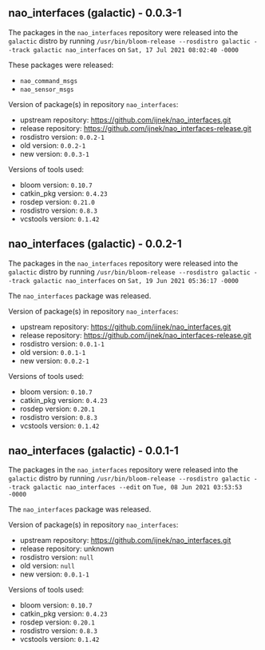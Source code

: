 ## nao_interfaces (galactic) - 0.0.3-1

The packages in the `nao_interfaces` repository were released into the `galactic` distro by running `/usr/bin/bloom-release --rosdistro galactic --track galactic nao_interfaces` on `Sat, 17 Jul 2021 08:02:40 -0000`

These packages were released:
- `nao_command_msgs`
- `nao_sensor_msgs`

Version of package(s) in repository `nao_interfaces`:

- upstream repository: https://github.com/ijnek/nao_interfaces.git
- release repository: https://github.com/ijnek/nao_interfaces-release.git
- rosdistro version: `0.0.2-1`
- old version: `0.0.2-1`
- new version: `0.0.3-1`

Versions of tools used:

- bloom version: `0.10.7`
- catkin_pkg version: `0.4.23`
- rosdep version: `0.21.0`
- rosdistro version: `0.8.3`
- vcstools version: `0.1.42`


## nao_interfaces (galactic) - 0.0.2-1

The packages in the `nao_interfaces` repository were released into the `galactic` distro by running `/usr/bin/bloom-release --rosdistro galactic --track galactic nao_interfaces` on `Sat, 19 Jun 2021 05:36:17 -0000`

The `nao_interfaces` package was released.

Version of package(s) in repository `nao_interfaces`:

- upstream repository: https://github.com/ijnek/nao_interfaces.git
- release repository: https://github.com/ijnek/nao_interfaces-release.git
- rosdistro version: `0.0.1-1`
- old version: `0.0.1-1`
- new version: `0.0.2-1`

Versions of tools used:

- bloom version: `0.10.7`
- catkin_pkg version: `0.4.23`
- rosdep version: `0.20.1`
- rosdistro version: `0.8.3`
- vcstools version: `0.1.42`


## nao_interfaces (galactic) - 0.0.1-1

The packages in the `nao_interfaces` repository were released into the `galactic` distro by running `/usr/bin/bloom-release --rosdistro galactic --track galactic nao_interfaces --edit` on `Tue, 08 Jun 2021 03:53:53 -0000`

The `nao_interfaces` package was released.

Version of package(s) in repository `nao_interfaces`:

- upstream repository: https://github.com/ijnek/nao_interfaces.git
- release repository: unknown
- rosdistro version: `null`
- old version: `null`
- new version: `0.0.1-1`

Versions of tools used:

- bloom version: `0.10.7`
- catkin_pkg version: `0.4.23`
- rosdep version: `0.20.1`
- rosdistro version: `0.8.3`
- vcstools version: `0.1.42`



